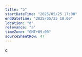 ```yaml
---
title: "b"
startDateTime: "2025/05/25 17:00"
endDateTime: "2025/05/25 18:00"
location: "d"
relevance: "a"
timeZone: "GMT+09:00"
sourceSheetRow: 47
---
```


c
